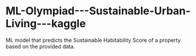 # ML-Olympiad---Sustainable-Urban-Living---kaggle
 ML model that predicts the Sustainable Habitability Score of a property based on the provided data.
